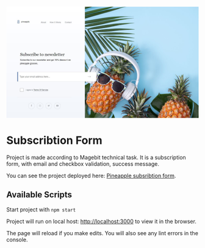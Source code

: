 ![alt text](https://github.com/Ywette/pineapple-react/blob/main/public/intro.JPG?raw=true)


# Subscribtion Form

Project is made according to Magebit technical task. 
It is a subscription form, with email and checkbox validation, success message.

You can see the project deployed here: [Pineapple subsribtion form](https://eloquent-kalam-4530e5.netlify.app).

## Available Scripts

Start project with `npm start`

Project will run on local host: [http://localhost:3000](http://localhost:3000) to view it in the browser.

The page will reload if you make edits.
You will also see any lint errors in the console.


